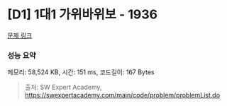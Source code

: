 # [D1] 1대1 가위바위보 - 1936 

[문제 링크](https://swexpertacademy.com/main/code/problem/problemDetail.do?contestProbId=AV5PjKXKALcDFAUq) 

### 성능 요약

메모리: 58,524 KB, 시간: 151 ms, 코드길이: 167 Bytes



> 출처: SW Expert Academy, https://swexpertacademy.com/main/code/problem/problemList.do